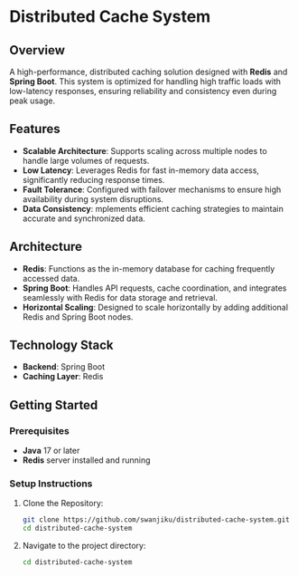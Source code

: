 # Distributed Cache System

## Overview
A high-performance, distributed caching solution designed with **Redis** and **Spring Boot**. This system is optimized for handling high traffic loads with low-latency responses, ensuring reliability and consistency even during peak usage.

## Features
- **Scalable Architecture**: Supports scaling across multiple nodes to handle large volumes of requests.
- **Low Latency**: Leverages Redis for fast in-memory data access, significantly reducing response times.
- **Fault Tolerance**: Configured with failover mechanisms to ensure high availability during system disruptions.
- **Data Consistency**: mplements efficient caching strategies to maintain accurate and synchronized data.

## Architecture
- **Redis**: Functions as the in-memory database for caching frequently accessed data.
- **Spring Boot**: Handles API requests, cache coordination, and integrates seamlessly with Redis for data storage and retrieval.
- **Horizontal Scaling**: Designed to scale horizontally by adding additional Redis and Spring Boot nodes.

## Technology Stack
- **Backend**: Spring Boot
- **Caching Layer**: Redis

## Getting Started

### Prerequisites
- **Java** 17 or later
- **Redis** server installed and running

### Setup Instructions
1. Clone the Repository:
   ```bash
   git clone https://github.com/swanjiku/distributed-cache-system.git
   cd distributed-cache-system
   ```
2. Navigate to the project directory:
   ```bash
   cd distributed-cache-system
   ```
